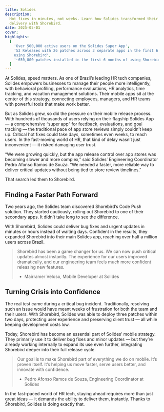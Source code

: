```yaml
---
title: Solides
description:
  Hot fixes in minutes, not weeks. Learn how Solides transformed their mobile
  delivery with Shorebird.
date: 2025-05-01
cover:
highlights:
  [
    'Over 500,000 active users on the Solides Super App',
    '52 Releases with 26 patches across 3 separate apps in the first 6 months of
    using Shorebird',
    '~650,000 patches installed in the first 6 months of using Shorebird',
  ]
---
```


At Solides, speed matters. As one of Brazil’s leading HR tech companies, Solides
empowers businesses to manage their people more intelligently, with behavioral
profiling, performance evaluations, HR analytics, time tracking, and vacation
management solutions. Their mobile apps sit at the center of this strategy,
connecting employees, managers, and HR teams with powerful tools that make work
better.

But as Solides grew, so did the pressure on their mobile release process. With
hundreds of thousands of users relying on their flagship Solides App — a
comprehensive “super app” for feedback, evaluations, and goal tracking — the
traditional pace of app store reviews simply couldn’t keep up. Critical hot
fixes could take days, sometimes even weeks, to reach users. In the fast-moving
world of HR, that kind of delay wasn’t just inconvenient — it risked damaging
user trust.

“We were growing quickly, but the app release control over app stores was
becoming slower and more complex,” said Solides’ Engineering Coordinator Pedro
Afonso Ramos de Souza. “We needed a faster, more reliable way to deliver
critical updates without being tied to store review timelines.”

That search led them to Shorebird.

## Finding a Faster Path Forward

Two years ago, the Solides team discovered Shorebird’s Code Push solution. They
started cautiously, rolling out Shorebird to one of their secondary apps. It
didn’t take long to see the difference.

With Shorebird, Solides could deliver bug fixes and urgent updates in minutes or
hours instead of waiting days. Confident in the results, they expanded Shorebird
into their main Solides app, reaching over half a million users across Brazil.

> Shorebird has been a game changer for us. We can now push critical updates
> almost instantly. The experience for our users improved dramatically, and our
> engineering team feels much more confident releasing new features.
>
> - Mairramer Veloso, Mobile Developer at Solides

## Turning Crisis into Confidence

The real test came during a critical bug incident. Traditionally, resolving such
an issue would have meant weeks of frustration for both the team and their
users. With Shorebird, Solides was able to deploy three patches within two days,
protecting user experience and preserving client trust — all while keeping
development costs low.

Today, Shorebird has become an essential part of Solides’ mobile strategy. They
primarily use it to deliver bug fixes and minor updates — but they’re already
working internally to expand its use even further, integrating Shorebird deeper
into their full release cycle.

> Our goal is to make Shorebird part of everything we do on mobile. It’s proven
> itself. It’s helping us move faster, serve users better, and innovate with
> confidence.
>
> - Pedro Afonso Ramos de Souza, Engineering Coordinator at Solides

In the fast-paced world of HR tech, staying ahead requires more than just great
ideas — it demands the ability to deliver them, instantly. Thanks to Shorebird,
Solides is doing exactly that.
